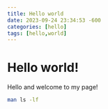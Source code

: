 ```yaml
---
title: Hello world
date: 2023-09-24 23:34:53 -600
categories: [hello]
tags: [hello,world]
---
```


# Hello world!

Hello and welcome to my page!

```bash
man ls -lf
```